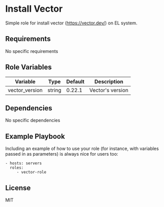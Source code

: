 Install Vector
=========

Simple role for install vector (https://vector.dev/) on EL system.

Requirements
------------

No specific requirements

Role Variables
--------------

| Variable       | Type   | Default | Description      |
|----------------|--------|---------|------------------|
| vector_version | string | 0.22.1  | Vector's version |

Dependencies
------------

No specific dependencies

Example Playbook
----------------

Including an example of how to use your role (for instance, with variables passed in as parameters) is always nice for users too:

    - hosts: servers
      roles:
         - vector-role

License
-------

MIT
